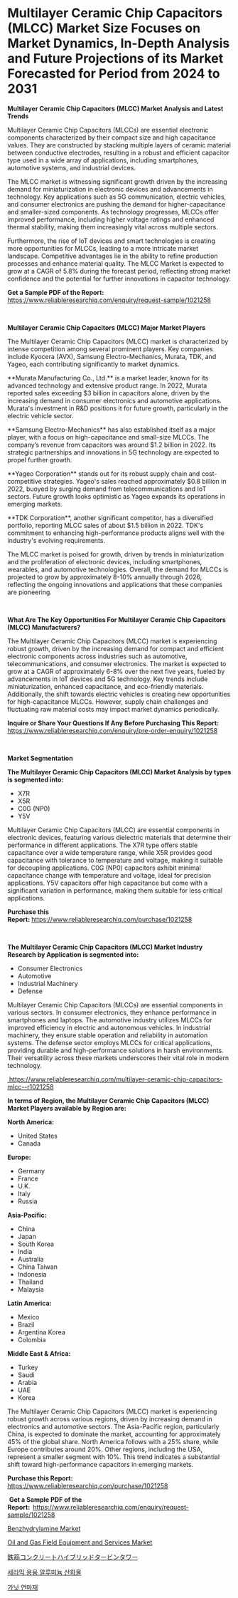 <p><h1>Multilayer Ceramic Chip Capacitors (MLCC) Market Size Focuses on Market Dynamics, In-Depth Analysis and Future Projections of its Market Forecasted for Period from 2024 to 2031</h1></p><p><strong>Multilayer Ceramic Chip Capacitors (MLCC) Market Analysis and Latest Trends</strong></p>
<p><p>Multilayer Ceramic Chip Capacitors (MLCCs) are essential electronic components characterized by their compact size and high capacitance values. They are constructed by stacking multiple layers of ceramic material between conductive electrodes, resulting in a robust and efficient capacitor type used in a wide array of applications, including smartphones, automotive systems, and industrial devices. </p><p>The MLCC market is witnessing significant growth driven by the increasing demand for miniaturization in electronic devices and advancements in technology. Key applications such as 5G communication, electric vehicles, and consumer electronics are pushing the demand for higher-capacitance and smaller-sized components. As technology progresses, MLCCs offer improved performance, including higher voltage ratings and enhanced thermal stability, making them increasingly vital across multiple sectors.</p><p>Furthermore, the rise of IoT devices and smart technologies is creating more opportunities for MLCCs, leading to a more intricate market landscape. Competitive advantages lie in the ability to refine production processes and enhance material quality. The MLCC Market is expected to grow at a CAGR of 5.8% during the forecast period, reflecting strong market confidence and the potential for further innovations in capacitor technology.</p></p>
<p><strong>Get a Sample PDF of the Report:&nbsp;</strong> <a href="https://www.reliableresearchiq.com/enquiry/request-sample/1021258">https://www.reliableresearchiq.com/enquiry/request-sample/1021258</a></p>
<p>&nbsp;</p>
<p><strong>Multilayer Ceramic Chip Capacitors (MLCC) Major Market Players</strong></p>
<p><p>The Multilayer Ceramic Chip Capacitors (MLCC) market is characterized by intense competition among several prominent players. Key companies include Kyocera (AVX), Samsung Electro-Mechanics, Murata, TDK, and Yageo, each contributing significantly to market dynamics.</p><p>**Murata Manufacturing Co., Ltd.** is a market leader, known for its advanced technology and extensive product range. In 2022, Murata reported sales exceeding $3 billion in capacitors alone, driven by the increasing demand in consumer electronics and automotive applications. Murata's investment in R&D positions it for future growth, particularly in the electric vehicle sector.</p><p>**Samsung Electro-Mechanics** has also established itself as a major player, with a focus on high-capacitance and small-size MLCCs. The company’s revenue from capacitors was around $1.2 billion in 2022. Its strategic partnerships and innovations in 5G technology are expected to propel further growth.</p><p>**Yageo Corporation** stands out for its robust supply chain and cost-competitive strategies. Yageo's sales reached approximately $0.8 billion in 2022, buoyed by surging demand from telecommunications and IoT sectors. Future growth looks optimistic as Yageo expands its operations in emerging markets.</p><p>**TDK Corporation**, another significant competitor, has a diversified portfolio, reporting MLCC sales of about $1.5 billion in 2022. TDK's commitment to enhancing high-performance products aligns well with the industry's evolving requirements.</p><p>The MLCC market is poised for growth, driven by trends in miniaturization and the proliferation of electronic devices, including smartphones, wearables, and automotive technologies. Overall, the demand for MLCCs is projected to grow by approximately 8-10% annually through 2026, reflecting the ongoing innovations and applications that these companies are pioneering.</p></p>
<p>&nbsp;</p>
<p><strong>What Are The Key Opportunities For Multilayer Ceramic Chip Capacitors (MLCC) Manufacturers?</strong></p>
<p><p>The Multilayer Ceramic Chip Capacitors (MLCC) market is experiencing robust growth, driven by the increasing demand for compact and efficient electronic components across industries such as automotive, telecommunications, and consumer electronics. The market is expected to grow at a CAGR of approximately 6-8% over the next five years, fueled by advancements in IoT devices and 5G technology. Key trends include miniaturization, enhanced capacitance, and eco-friendly materials. Additionally, the shift towards electric vehicles is creating new opportunities for high-capacitance MLCCs. However, supply chain challenges and fluctuating raw material costs may impact market dynamics periodically.</p></p>
<p><strong>Inquire or Share Your Questions If Any Before Purchasing This Report:</strong> <a href="https://www.reliableresearchiq.com/enquiry/pre-order-enquiry/1021258">https://www.reliableresearchiq.com/enquiry/pre-order-enquiry/1021258</a></p>
<p>&nbsp;</p>
<p><strong>Market Segmentation</strong></p>
<p><strong>The Multilayer Ceramic Chip Capacitors (MLCC) Market Analysis by types is segmented into:</strong></p>
<p><ul><li>X7R</li><li>X5R</li><li>C0G (NP0)</li><li>Y5V</li></ul></p>
<p><p>Multilayer Ceramic Chip Capacitors (MLCC) are essential components in electronic devices, featuring various dielectric materials that determine their performance in different applications. The X7R type offers stable capacitance over a wide temperature range, while X5R provides good capacitance with tolerance to temperature and voltage, making it suitable for decoupling applications. C0G (NP0) capacitors exhibit minimal capacitance change with temperature and voltage, ideal for precision applications. Y5V capacitors offer high capacitance but come with a significant variation in performance, making them suitable for less critical applications.</p></p>
<p><strong>Purchase this Report:&nbsp;</strong><a href="https://www.reliableresearchiq.com/purchase/1021258">https://www.reliableresearchiq.com/purchase/1021258</a></p>
<p>&nbsp;</p>
<p><strong>The Multilayer Ceramic Chip Capacitors (MLCC) Market Industry Research by Application is segmented into:</strong></p>
<p><ul><li>Consumer Electronics</li><li>Automotive</li><li>Industrial Machinery</li><li>Defense</li></ul></p>
<p><p>Multilayer Ceramic Chip Capacitors (MLCCs) are essential components in various sectors. In consumer electronics, they enhance performance in smartphones and laptops. The automotive industry utilizes MLCCs for improved efficiency in electric and autonomous vehicles. In industrial machinery, they ensure stable operation and reliability in automation systems. The defense sector employs MLCCs for critical applications, providing durable and high-performance solutions in harsh environments. Their versatility across these markets underscores their vital role in modern technology.</p></p>
<p><a href="https://www.reliableresearchiq.com/multilayer-ceramic-chip-capacitors-mlcc--r1021258">&nbsp;https://www.reliableresearchiq.com/multilayer-ceramic-chip-capacitors-mlcc--r1021258</a></p>
<p><strong>In terms of Region, the Multilayer Ceramic Chip Capacitors (MLCC) Market Players available by Region are:</strong></p>
<p>
    <p> <strong> North America: </strong>
        <ul>
            <li>United States</li>
            <li>Canada</li>
        </ul>
        </p> 
    <p> <strong> Europe: </strong>
        <ul>
            <li>Germany</li>
            <li>France</li>
            <li>U.K.</li>
            <li>Italy</li>
            <li>Russia</li>
        </ul>
        </p> 
    <p> <strong> Asia-Pacific: </strong>
        <ul>
            <li>China</li>
            <li>Japan</li>
            <li>South Korea</li>
            <li>India</li>
            <li>Australia</li>
            <li>China Taiwan</li>
            <li>Indonesia</li>
            <li>Thailand</li>
            <li>Malaysia</li>
        </ul>
        </p> 
    <p> <strong> Latin America: </strong>
        <ul>
            <li>Mexico</li>
            <li>Brazil</li>
            <li>Argentina Korea</li>
            <li>Colombia</li>
        </ul>
        </p> 
    <p> <strong> Middle East & Africa: </strong>
        <ul>
            <li>Turkey</li>
            <li>Saudi</li>
            <li>Arabia</li>
            <li>UAE</li>
            <li>Korea</li>
        </ul>
    </p>
    </p>
<p><p>The Multilayer Ceramic Chip Capacitors (MLCC) market is experiencing robust growth across various regions, driven by increasing demand in electronics and automotive sectors. The Asia-Pacific region, particularly China, is expected to dominate the market, accounting for approximately 45% of the global share. North America follows with a 25% share, while Europe contributes around 20%. Other regions, including the USA, represent a smaller segment with 10%. This trend indicates a substantial shift toward high-performance capacitors in emerging markets.</p></p>
<p><strong>Purchase this Report: </strong><a href="https://www.reliableresearchiq.com/purchase/1021258">https://www.reliableresearchiq.com/purchase/1021258</a></p>
<p>&nbsp;<strong>Get a Sample PDF of the Report:&nbsp;&nbsp;</strong><a href="https://www.reliableresearchiq.com/enquiry/request-sample/1021258">https://www.reliableresearchiq.com/enquiry/request-sample/1021258</a></p>
<p><strong></strong></p>
<p><p><a href="https://issuu.com/reportprime-2/docs/benzhydrylamine-market-size-2030.pp_1767d93d2a75e2">Benzhydrylamine Market</a></p><p><a href="https://medium.com/@watsonfeest2023/how-will-the-oil-and-gas-field-equipment-and-services-market-evolve-f0700df8dc0b">Oil and Gas Field Equipment and Services Market</a></p><p><a href="https://medium.com/@maudabbott7/steel-concrete-hybrid-turbine-tower-2146814cb3cb">鉄筋コンクリートハイブリッドタービンタワー</a></p><p><a href="https://medium.com/@zacharyscthmitt4465/%EC%84%B8%EA%B3%84-ceramic-fused-aluminium-oxide-market-%EC%9D%80-2024%EC%97%90%EC%84%9C-2031%EB%A1%9C-%EC%97%B0%ED%8F%89%EA%B7%A0-%EC%A6%9D%EA%B0%80%EC%9C%A8%EC%9D%84-%EB%B3%B4%EC%9D%BC-%EA%B2%83%EC%9C%BC%EB%A1%9C-%EC%98%88%EC%83%81%EB%90%A9%EB%8B%88%EB%8B%A4-b6506761a0b4">세라믹 용융 알루미늄 산화물</a></p><p><a href="https://medium.com/@zacharyscthmitt4465/%EC%84%B8%EA%B3%84-garnet-abrasives-market-%EC%9D%80-2024%EC%97%90%EC%84%9C-2031%EB%A1%9C-%EC%97%B0%ED%8F%89%EA%B7%A0-%EC%A6%9D%EA%B0%80%EC%9C%A8%EC%9D%84-%EB%B3%B4%EC%9D%BC-%EA%B2%83%EC%9C%BC%EB%A1%9C-%EC%98%88%EC%83%81%EB%90%A9%EB%8B%88%EB%8B%A4-db2f0f4c9e9a">가닛 연마재</a></p></p>